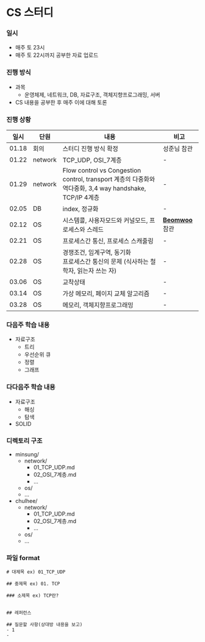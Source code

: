 # CS 스터디

### 일시

* 매주 토 23시
* 매주 토 22시까지 공부한 자료 업로드



### 진행 방식

* 과목
  * 운영체제, 네트워크, DB, 자료구조, 객체지향프로그래밍, 서버
* CS 내용을 공부한 후 매주 이에 대해 토론



### 진행 상황

| 일시  | 단원    | 내용                                                         | 비고                                          |
| ----- | ------- | ------------------------------------------------------------ | --------------------------------------------- |
| 01.18 | 회의    | 스터디 진행 방식 확정                                        | 성준님 참관                                   |
| 01.22 | network | TCP_UDP, OSI_7계층                                           | -                                             |
| 01.29 | network | Flow control vs Congestion control, transport 계층의 다중화와 역다중화, 3,4 way handshake, TCP/IP 4계층 | -                                             |
| 02.05 | DB      | index, 정규화                                                | -                                             |
| 02.12 | OS      | 시스템콜, 사용자모드와 커널모드, 프로세스와 스레드           | [**Beomwoo**](https://github.com/doorBW) 참관 |
| 02.21 | OS      | 프로세스간 통신, 프로세스 스캐줄링                           | -                                             |
| 02.28 | OS      | 경쟁조건, 임계구역, 동기화 <br>프로세스간 통신의 문제 (식사하는 철학자, 읽는자 쓰는 자) | -                                             |
| 03.06 | OS      | 교착상태                                                     | -                                             |
| 03.14 | OS      | 가상 메모리,  페이지 교체 알고리즘                           | -                                             |
| 03.28 | OS      | 메모리, 객체지향프로그래밍                                   | -                                             |



### 다음주 학습 내용

* 자료구조
  * 트리
  * 우선순위 큐
  * 정렬
  * 그래프



### 다다음주 학습 내용

* 자료구조
  * 해싱
  * 탐색
* SOLID





### 디렉토리 구조

* minsung/
  * network/
    * 01_TCP_UDP.md
    * 02_OSI_7계층.md
    * \...
  * os/
  * \...
* chulhee/
  * network/
    * 01_TCP_UDP.md
    * 02_OSI_7계층.md
    * ...
  * os/
  * ...



### 파일 format

```
# 대제목 ex) 01_TCP_UDP

## 중제목 ex) 01. TCP

### 소제목 ex) TCP란?


## 레퍼런스

## 질문할 사항(상대방 내용을 보고)
- 1
- 
```

